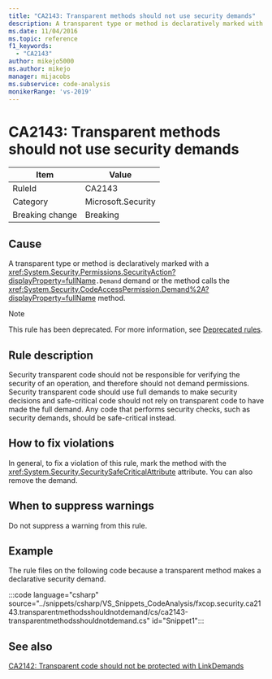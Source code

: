 ```yaml
---
title: "CA2143: Transparent methods should not use security demands"
description: A transparent type or method is declaratively marked with a System.Security.Permissions.SecurityAction.Demand demand or the method calls the System.Security.CodeAccessPermission.Demand method.
ms.date: 11/04/2016
ms.topic: reference
f1_keywords:
  - "CA2143"
author: mikejo5000
ms.author: mikejo
manager: mijacobs
ms.subservice: code-analysis
monikerRange: 'vs-2019'
---
```


# CA2143: Transparent methods should not use security demands

|Item|Value|
|-|-|
|RuleId|CA2143|
|Category|Microsoft.Security|
|Breaking change|Breaking|

## Cause

A transparent type or method is declaratively marked with a <xref:System.Security.Permissions.SecurityAction?displayProperty=fullName>`.Demand` demand or the method calls the <xref:System.Security.CodeAccessPermission.Demand%2A?displayProperty=fullName> method.

> [!NOTE]
> This rule has been deprecated. For more information, see [Deprecated rules](fxcop-unported-deprecated-rules.md).

## Rule description

Security transparent code should not be responsible for verifying the security of an operation, and therefore should not demand permissions. Security transparent code should use full demands to make security decisions and safe-critical code should not rely on transparent code to have made the full demand. Any code that performs security checks, such as security demands, should be safe-critical instead.

## How to fix violations

In general, to fix a violation of this rule, mark the method with the <xref:System.Security.SecuritySafeCriticalAttribute> attribute. You can also remove the demand.

## When to suppress warnings

Do not suppress a warning from this rule.

## Example

The rule files on the following code because a transparent method makes a declarative security demand.

:::code language="csharp" source="../snippets/csharp/VS_Snippets_CodeAnalysis/fxcop.security.ca2143.transparentmethodsshouldnotdemand/cs/ca2143-transparentmethodsshouldnotdemand.cs" id="Snippet1":::

## See also

[CA2142: Transparent code should not be protected with LinkDemands](../code-quality/ca2142.md)
